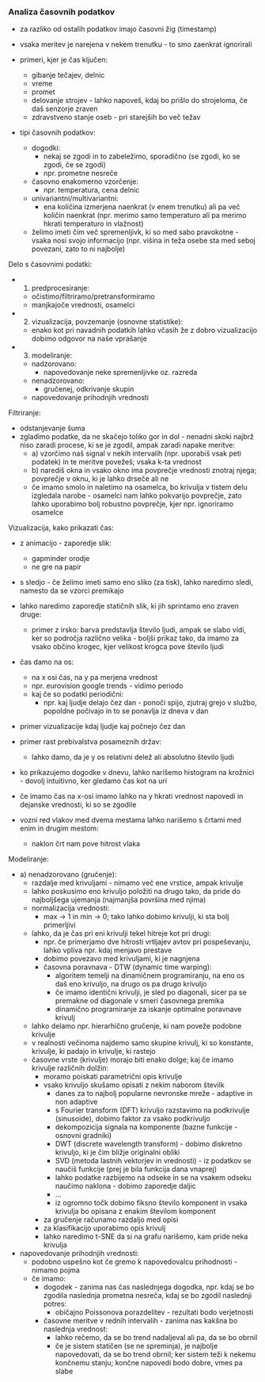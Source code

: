 ### Analiza časovnih podatkov

- za razliko od ostalih podatkov imajo časovni žig (timestamp)
- vsaka meritev je narejena v nekem trenutku - to smo zaenkrat ignorirali

- primeri, kjer je čas ključen:
	- gibanje tečajev, delnic
	- vreme
	- promet
	- delovanje strojev - lahko napoveš, kdaj bo prišlo do strojeloma, če daš senzorje zraven
	- zdravstveno stanje oseb - pri starejših bo več težav

- tipi časovnih podatkov:
	- dogodki:
		- nekaj se zgodi in to zabeležimo, sporadično (se zgodi, ko se zgodi, če se zgodi)
		- npr. prometne nesreče
	- časovno enakomerno vzorčenje:
		- npr. temperatura, cena delnic
	- univariantni/multivariantni:
		- ena količina izmerjena naenkrat (v enem trenutku) ali pa več količin naenkrat (npr. merimo samo temperaturo ali pa merimo hkrati temperaturo in vlažnost)
	- želimo imeti čim več spremenljivk, ki so med sabo pravokotne - vsaka nosi svojo informacijo (npr. višina in teža osebe sta med seboj povezani, zato to ni najbolje)

Delo s časovnimi podatki:
- 1. predprocesiranje:
	- očistimo/filtriramo/pretransformiramo
	- manjkajoče vrednosti, osamelci
- 2. vizualizacija, povzemanje (osnovne statistike):
	- enako kot pri navadnih podatkih lahko včasih že z dobro vizualizacijo dobimo odgovor na naše vprašanje
- 3. modeliranje:
	- nadzorovano:
		- napovedovanje neke spremenljivke oz. razreda
	- nenadzorovano:
		- gručenej, odkrivanje skupin
	- napovedovanje prihodnjih vrednosti

Filtriranje:
- odstanjevanje šuma
- zgladimo podatke, da ne skačejo toliko gor in dol - nenadni skoki najbrž niso zaradi procese, ki se je zgodil, ampak zaradi napake meritve:
	- a) vzorčimo naš signal v nekih intervalih (npr. uporabiš vsak peti podatek) in te meritve povežeš; vsaka k-ta vrednost
	- b) narediš okna in vsako okno ima povprečje vrednosti znotraj njega; povprečje v oknu, ki je lahko drseče ali ne
	- če imamo smolo in naletimo na osamelca, bo krivulja v tistem delu izgledala narobe - osamelci nam lahko pokvarijo povprečje, zato lahko uporabimo bolj robustno povprečje, kjer npr. ignoriramo osamelce

Vizualizacija, kako prikazati čas:
- z animacijo - zaporedje slik:
	- gapminder orodje
	- ne gre na papir
- s sledjo - če želimo imeti samo eno sliko (za tisk), lahko naredimo sledi, namesto da se vzorci premikajo
- lahko naredimo zaporedje statičnih slik, ki jih sprintamo eno zraven druge:
	- primer z irsko: barva predstavlja število ljudi, ampak se slabo vidi, ker so področja različno velika - boljši prikaz tako, da imamo za vsako občino krogec, kjer velikost krogca pove število ljudi
- čas damo na os:
	- na x osi čas, na y pa merjena vrednost
	- npr. eurovision google trends - vidimo periodo
	- kaj če so podatki periodični:
		- npr. kaj ljudje delajo čez dan - ponoči spijo, zjutraj grejo v službo, popoldne počivajo in to se ponavlja iz dneva v dan

- primer vizualizacije kdaj ljudje kaj počnejo čez dan
- primer rast prebivalstva posameznih držav:
	- lahko damo, da je y os relativni delež ali absolutno število ljudi

- ko prikazujemo dogodke v dnevu, lahko narišemo histogram na krožnici - dovolj intuitivno, ker gledamo čas kot na uri

- če imamo čas na x-osi imamo lahko na y hkrati vrednost napovedi in dejanske vrednosti, ki so se zgodile

- vozni red vlakov med dvema mestama lahko narišemo s črtami med enim in drugim mestom:
	- naklon črt nam pove hitrost vlaka

Modeliranje:
- a) nenadzorovano (gručenje):
	- razdalje med krivuljami - nimamo več ene vrstice, ampak krivulje
	- lahko poskusimo eno krivuljo položiti na drugo tako, da pride do najboljšega ujemanja (najmanjša površina med njima)
	- normalizacija vrednosti:
		- max -> 1 in min -> 0; tako lahko dobimo krivulji, ki sta bolj primerljivi
	- lahko, da je čas pri eni krivulji tekel hitreje kot pri drugi:
		- npr. če primerjamo dve hitrosti vrtljajev avtov pri pospeševanju, lahko vpliva npr. kdaj menjavo prestave
		- dobimo povezavo med krivuljami, ki je nagnjena
		- časovna poravnava - DTW (dynamic time warping):
			- algoritem temelji na dinamičnem programiranju, na eno os daš eno krivuljo, na drugo os pa drugo krivuljo
			- če imamo identični krivulji, je sled po diagonali, sicer pa se premakne od diagonale v smeri časovnega premika
			- dinamično programiranje za iskanje optimalne poravnave krivulj
	- lahko delamo npr. hierarhično gručenje, ki nam poveže podobne krivulje
	- v realnosti večinoma najdemo samo skupine krivulj, ki so konstante, krivulje, ki padajo in krivulje, ki rastejo
	- časovne vrste (krivulje) morajo biti enako dolge; kaj če imamo krivulje različnih dolžin:
		- moramo poiskati parametrični opis krivulje
		- vsako krivuljo skušamo opisati z nekim naborom številk
			- danes za to najbolj popularne nevronske mreže - adaptive in non adaptive
			- s Fourier transform (DFT) krivuljo razstavimo na podkrivulje (sinusoide), dobimo faktor za vsako podkrivuljo
			- dekompozicija signala na komponente (bazne funkcije - osnovni gradniki)
			- DWT (discrete wavelength transform) - dobimo diskretno krivuljo, ki je čim bližje originalni obliki
			- SVD (metoda lastnih vektorjev in vrednosti) - iz podatkov se naučiš funkcije (prej je bila funkcija dana vnaprej)
			- lahko podatke razbijemo na odseke in se na vsakem odseku naučimo naklona - dobimo zaporedje daljic
			- ...
			- iz ogromno točk dobimo fiksno število komponent in vsaka krivulja bo opisana z enakim številom komponent
		- za gručenje računamo razdaljo med opisi
		- za klasifikacijo uporabimo opis krivulj
		- lahko naredimo t-SNE da si na grafu narišemo, kam pride neka krivulja
- napovedovanje prihodnjih vrednosti:
	- podobno uspešno kot če gremo k napovedovalcu prihodnosti - nimamo pojma
	- če imamo:
		- dogodek - zanima nas čas naslednjega dogodka, npr. kdaj se bo zgodila naslednja prometna nesreča, kdaj se bo zgodil naslednji potres:
			- običajno Poissonova porazdelitev - rezultati bodo verjetnosti
		- časovne meritve v rednih intervalih - zanima nas kakšna bo naslednja vrednost:
			- lahko rečemo, da se bo trend nadaljeval ali pa, da se bo obrnil
			- če je sistem statičen (se ne spreminja), je najbolje napovedovati, da se bo trend obrnil; ker sistem teži k nekemu končnemu stanju; končne napovedi bodo dobre, vmes pa slabe